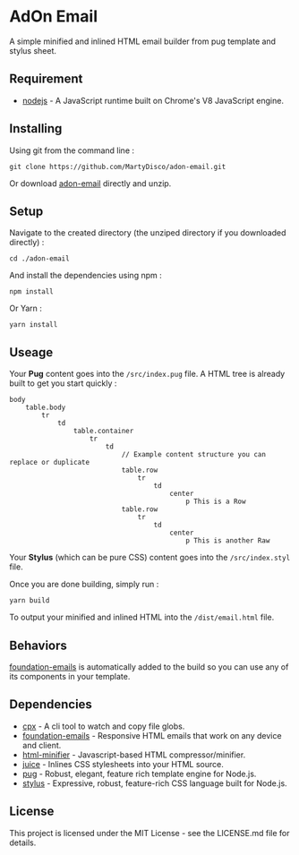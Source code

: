 # AdOn Email

A simple minified and inlined HTML email builder from pug template and stylus sheet.

## Requirement

* [nodejs](https://nodejs.org) - A JavaScript runtime built on Chrome's V8 JavaScript engine.

## Installing

Using git from the command line :

```
git clone https://github.com/MartyDisco/adon-email.git
```

Or download [adon-email](https://github.com/MartyDisco/adon-email/archive/master.zip) directly and unzip.

## Setup

Navigate to the created directory (the unziped directory if you downloaded directly) :

```
cd ./adon-email
```

And install the dependencies using npm :

```
npm install
```

Or Yarn :

```
yarn install
```

## Useage

Your **Pug** content goes into the `/src/index.pug` file. A HTML tree is already built to get you start quickly :

```
body
    table.body
        tr
            td
                table.container
                    tr
                        td
                            // Example content structure you can replace or duplicate
                            table.row
                                tr
                                    td
                                        center
                                            p This is a Row
                            table.row
                                tr
                                    td
                                        center
                                            p This is another Raw
```

Your **Stylus** (which can be pure CSS) content goes into the `/src/index.styl` file.

Once you are done building, simply run :

```
yarn build
```

To output your minified and inlined HTML into the `/dist/email.html` file.

## Behaviors

[foundation-emails](https://foundation.zurb.com/emails/docs/) is automatically added to the build so you can use any of its components in your template.

## Dependencies

* [cpx](https://github.com/mysticatea/cpx) - A cli tool to watch and copy file globs.
* [foundation-emails](https://github.com/zurb/foundation-emails) - Responsive HTML emails that work on any device and client.
* [html-minifier](https://github.com/kangax/html-minifier) - Javascript-based HTML compressor/minifier.
* [juice](https://github.com/Automattic/juice) - Inlines CSS stylesheets into your HTML source.
* [pug](https://github.com/pugjs/pug) - Robust, elegant, feature rich template engine for Node.js.
* [stylus](https://github.com/stylus/stylus) - Expressive, robust, feature-rich CSS language built for Node.js.

## License

This project is licensed under the MIT License - see the LICENSE.md file for details.
